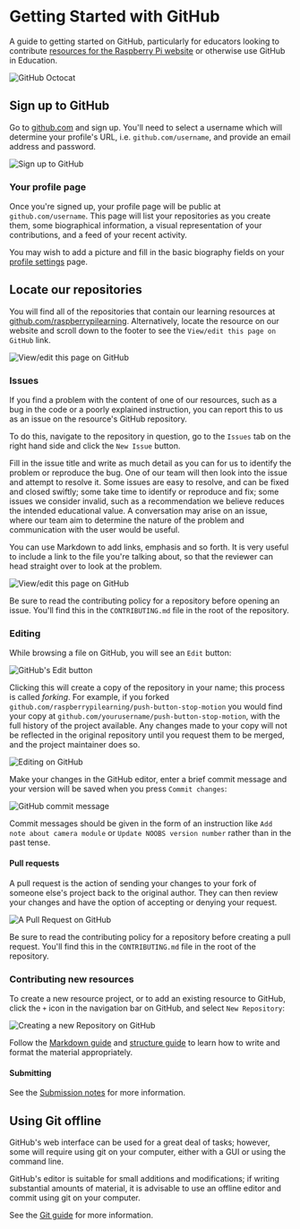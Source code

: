 # Getting Started with GitHub

A guide to getting started on GitHub, particularly for educators looking to contribute [resources for the Raspberry Pi website](http://www.raspberrypi.org/resources/) or otherwise use GitHub in Education.

![GitHub Octocat](images/octocat.jpg)

## Sign up to GitHub

Go to [github.com](https://github.com/) and sign up. You'll need to select a username which will determine your profile's URL, i.e. `github.com/username`, and provide an email address and password.

![Sign up to GitHub](images/github-signup.png)

### Your profile page

Once you're signed up, your profile page will be public at `github.com/username`. This page will list your repositories as you create them, some biographical information, a visual representation of your contributions, and a feed of your recent activity.

You may wish to add a picture and fill in the basic biography fields on your [profile settings](https://github.com/settings/profile) page.

## Locate our repositories

You will find all of the repositories that contain our learning resources at [github.com/raspberrypilearning](https://github.com/raspberrypilearning). Alternatively, locate the resource on our website and scroll down to the footer to see the `View/edit this page on GitHub` link.

![View/edit this page on GitHub](images/view-edit-on-github.png)

### Issues

If you find a problem with the content of one of our resources, such as a bug in the code or a poorly explained instruction, you can report this to us as an issue on the resource's GitHub repository.

To do this, navigate to the repository in question, go to the `Issues` tab on the right hand side and click the `New Issue` button.

Fill in the issue title and write as much detail as you can for us to identify the problem or reproduce the bug. One of our team will then look into the issue and attempt to resolve it. Some issues are easy to resolve, and can be fixed and closed swiftly; some take time to identify or reproduce and fix; some issues we consider invalid, such as a recommendation we believe reduces the intended educational value. A conversation may arise on an issue, where our team aim to determine the nature of the problem and communication with the user would be useful.

You can use Markdown to add links, emphasis and so forth. It is very useful to include a link to the file you're talking about, so that the reviewer can head straight over to look at the problem.

![View/edit this page on GitHub](images/github-issue.png)

Be sure to read the contributing policy for a repository before opening an issue. You'll find this in the `CONTRIBUTING.md` file in the root of the repository.

### Editing

While browsing a file on GitHub, you will see an `Edit` button:

![GitHub's Edit button](images/github-edit.png)

Clicking this will create a copy of the repository in your name; this process is called *forking*. For example, if you forked `github.com/raspberrypilearning/push-button-stop-motion` you would find your copy at `github.com/yourusername/push-button-stop-motion`, with the full history of the project available. Any changes made to your copy will not be reflected in the original repository until you request them to be merged, and the project maintainer does so.

![Editing on GitHub](images/github-editing.png)

Make your changes in the GitHub editor, enter a brief commit message and your version will be saved when you press `Commit changes`:

![GitHub commit message](images/github-commit.png)

Commit messages should be given in the form of an instruction like `Add note about camera module` or `Update NOOBS version number` rather than in the past tense.

#### Pull requests

A pull request is the action of sending your changes to your fork of someone else's project back to the original author. They can then review your changes and have the option of accepting or denying your request.

![A Pull Request on GitHub](images/github-pull-request.png)

Be sure to read the contributing policy for a repository before creating a pull request. You'll find this in the `CONTRIBUTING.md` file in the root of the repository.

### Contributing new resources

To create a new resource project, or to add an existing resource to GitHub, click the `+` icon in the navigation bar on GitHub, and select `New Repository`:

![Creating a new Repository on GitHub](images/github-new-repo.png)

Follow the [Markdown guide](markdown-guide.md) and [structure guide](structure-guide.md) to learn how to write and format the material appropriately.

#### Submitting

See the [Submission notes](README.md#submissions) for more information.

## Using Git offline

GitHub's web interface can be used for a great deal of tasks; however, some will require using git on your computer, either with a GUI or using the command line.

GitHub's editor is suitable for small additions and modifications; if writing substantial amounts of material, it is advisable to use an offline editor and commit using git on your computer.

See the [Git guide](git.md) for more information.
